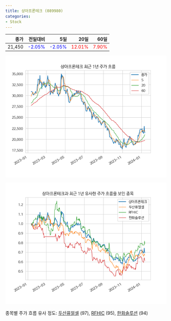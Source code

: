 ```yaml
---
title: 상아프론테크 (089980)
categories:
- Stock
---
```


|종가|전일대비|5일|20일|60일|
|---:|-------:|--:|---:|---:|
|21,450|<span style="color: blue">-2.05%</span>|<span style="color: blue">-2.05%</span>|<span style="color: red">12.01%</span>|<span style="color: red">7.90%</span>|


<!-- more -->

![089980](/assets/images/stock/089980.png)

![089980](/assets/images/stock/089980_sim.png)

종목별 주가 흐름 유사 정도:
[두산퓨얼셀](/stock/336260/) (97),
[RFHIC](/stock/218410/) (95),
[한화솔루션](/stock/009830/) (94)